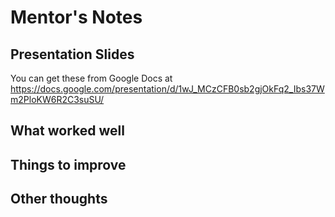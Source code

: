 # Mentor's Notes

## Presentation Slides

You can get these from Google Docs at  
https://docs.google.com/presentation/d/1wJ_MCzCFB0sb2gjOkFq2_Ibs37Wm2PloKW6R2C3suSU/

## What worked well

## Things to improve

## Other thoughts
